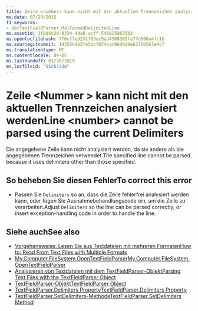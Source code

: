 ```yaml
---
title: Zeile <number> kann nicht mit den aktuellen Trennzeichen analysiert werden
ms.date: 07/20/2015
f1_keywords:
- vbrTextFieldParser_MalFormedDelimitedLine
ms.assetid: 1f8d4c2d-0334-4da8-acff-5460159835b3
ms.openlocfilehash: 776cf7ed231f63ec9ad4308305fe77d500a4fc1b
ms.sourcegitcommit: 14355b4b2fe5bcf874cac96d0a9e6376b567e4c7
ms.translationtype: MT
ms.contentlocale: de-DE
ms.lasthandoff: 01/30/2019
ms.locfileid: "55257338"
---
```

# <a name="line-number-cannot-be-parsed-using-the-current-delimiters"></a><span data-ttu-id="63a59-102">Zeile \<Nummer > kann nicht mit den aktuellen Trennzeichen analysiert werden</span><span class="sxs-lookup"><span data-stu-id="63a59-102">Line \<number> cannot be parsed using the current Delimiters</span></span>
<span data-ttu-id="63a59-103">Die angegebene Zeile kann nicht analysiert werden, da sie andere als die angegebenen Trennzeichen verwendet.</span><span class="sxs-lookup"><span data-stu-id="63a59-103">The specified line cannot be parsed because it uses delimiters other than those specified.</span></span>  
  
## <a name="to-correct-this-error"></a><span data-ttu-id="63a59-104">So beheben Sie diesen Fehler</span><span class="sxs-lookup"><span data-stu-id="63a59-104">To correct this error</span></span>  
  
-   <span data-ttu-id="63a59-105">Passen Sie `Delimiters` so an, dass die Zeile fehlerfrei analysiert werden kann, oder fügen Sie Ausnahmebehandlungscode ein, um die Zeile zu verarbeiten.</span><span class="sxs-lookup"><span data-stu-id="63a59-105">Adjust `Delimiters` so the line can be parsed correctly, or insert exception-handling code in order to handle the line.</span></span>  
  
## <a name="see-also"></a><span data-ttu-id="63a59-106">Siehe auch</span><span class="sxs-lookup"><span data-stu-id="63a59-106">See also</span></span>

- [<span data-ttu-id="63a59-107">Vorgehensweise: Lesen Sie aus Textdateien mit mehreren Formaten</span><span class="sxs-lookup"><span data-stu-id="63a59-107">How to: Read From Text Files with Multiple Formats</span></span>](../../visual-basic/developing-apps/programming/drives-directories-files/how-to-read-from-text-files-with-multiple-formats.md)
- [<span data-ttu-id="63a59-108">My.Computer.FileSystem.OpenTextFieldParser</span><span class="sxs-lookup"><span data-stu-id="63a59-108">My.Computer.FileSystem.OpenTextFieldParser</span></span>](xref:Microsoft.VisualBasic.FileIO.FileSystem.OpenTextFieldParser%2A)
- [<span data-ttu-id="63a59-109">Analysieren von Textdateien mit dem TextFieldParser-Objekt</span><span class="sxs-lookup"><span data-stu-id="63a59-109">Parsing Text Files with the TextFieldParser Object</span></span>](../../visual-basic/developing-apps/programming/drives-directories-files/parsing-text-files-with-the-textfieldparser-object.md)
- [<span data-ttu-id="63a59-110">TextFieldParser-Objekt</span><span class="sxs-lookup"><span data-stu-id="63a59-110">TextFieldParser Object</span></span>](../../visual-basic/language-reference/objects/textfieldparser-object.md)
- [<span data-ttu-id="63a59-111">TextFieldParser.Delimiters Property</span><span class="sxs-lookup"><span data-stu-id="63a59-111">TextFieldParser.Delimiters Property</span></span>](xref:Microsoft.VisualBasic.FileIO.TextFieldParser.Delimiters%2A)
- [<span data-ttu-id="63a59-112">TextFieldParser.SetDelimiters-Methode</span><span class="sxs-lookup"><span data-stu-id="63a59-112">TextFieldParser.SetDelimiters Method</span></span>](xref:Microsoft.VisualBasic.FileIO.TextFieldParser.SetDelimiters%2A)
